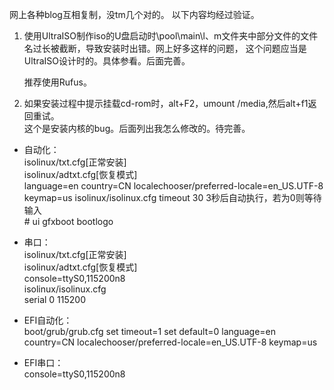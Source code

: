 网上各种blog互相复制，没tm几个对的。
以下内容均经过验证。

 1. 使用UltraISO制作iso的U盘启动时\pool\main\l、m文件夹中部分文件的文件名过长被截断，导致安装时出错。网上好多这样的问题， 这个问题应当是UltraISO设计时的。具体参看。后面完善。
  
      推荐使用Rufus。
  
 2. 如果安装过程中提示挂载cd-rom时，alt+F2，umount /media,然后alt+f1返回重试。  
 这个是安装内核的bug。后面列出我怎么修改的。待完善。


- 自动化：  
isolinux/txt.cfg[正常安装]  
isolinux/adtxt.cfg[恢复模式]  
language=en country=CN localechooser/preferred-locale=en_US.UTF-8 keymap=us isolinux/isolinux.cfg
timeout 30 3秒后自动执行，若为0则等待输入  
\# ui gfxboot bootlogo

- 串口：  
isolinux/txt.cfg[正常安装]  
isolinux/adtxt.cfg[恢复模式]   
    console=ttyS0,115200n8   
isolinux/isolinux.cfg   
serial 0 115200

- EFI自动化：  
boot/grub/grub.cfg set timeout=1 set default=0 language=en country=CN localechooser/preferred-locale=en_US.UTF-8 keymap=us 
- EFI串口：     
console=ttyS0,115200n8
